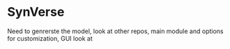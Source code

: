 # SynVerse

Need to genrerste the model, look at other repos, main module and options for customization, GUI look at

